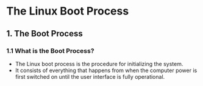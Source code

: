 # The Linux Boot Process

## 1. The Boot Process

### 1.1 What is the Boot Process?

- The Linux boot process is the procedure for initializing the system.
- It consists of everything that happens from when the computer power is first switched on until the user interface is fully operational.
